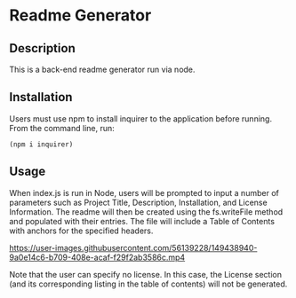 # Readme Generator

## Description
This is a back-end readme generator run via node.

## Installation
Users must use npm to install inquirer to the application before running. From the command line, run:
```
(npm i inquirer)
```

## Usage
When index.js is run in Node, users will be prompted to input a number of parameters such as Project Title, Description, Installation, and License Information. The readme will then be created using the fs.writeFile method and populated with their entries. The file will include a Table of Contents with anchors for the specified headers.

https://user-images.githubusercontent.com/56139228/149438940-9a0e14c6-b709-408e-acaf-f29f2ab3586c.mp4

Note that the user can specify no license. In this case, the License section (and its corresponding listing in the table of contents) will not be generated.
